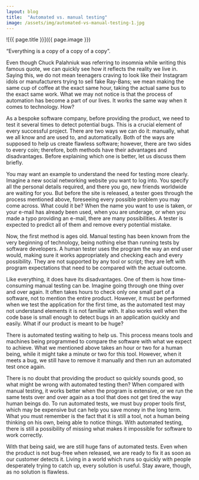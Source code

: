 ```yaml
---
layout: blog
title:  "Automated vs. manual testing"
image: /assets/img/automated-vs-manual-testing-1.jpg
---
```


![{{ page.title }}]({{ page.image }})

“Everything is a copy of a copy of a copy”. 

Even though Chuck Palahniuk was referring to insomnia while writing this famous quote, we can quickly see how it reflects the reality we live in. Saying this, we do not mean teenagers craving to look like their Instagram idols or manufacturers trying to sell fake Ray-Bans; we mean making the same cup of coffee at the exact same hour, taking the actual same bus to the exact same work. What we may not notice is that the process of automation has become a part of our lives. It works the same way when it comes to technology. How?
 

As a bespoke software company, before providing the product, we need to test it several times to detect potential bugs. This is a crucial element of every successful project. There are two ways we can do it: manually, what we all know and are used to, and automatically. Both of the ways are supposed to help us create flawless software; however, there are two sides to every coin; therefore, both methods have their advantages and disadvantages. Before explaining which one is better, let us discuss them briefly.
 

You may want an example to understand the need for testing more clearly. Imagine a new social networking website you want to log into. You specify all the personal details required, and there you go, new friends worldwide are waiting for you. But before the site is released, a tester goes through the process mentioned above, foreseeing every possible problem you may come across. What could it be? When the name you want to use is taken, or your e-mail has already been used, when you are underage, or when you made a typo providing an e-mail, there are many possibilities. A tester is expected to predict all of them and remove every potential mistake.
 

Now, the first method is ages old. Manual testing has been known from the very beginning of technology, being nothing else than running tests by software developers. A human tester uses the program the way an end user would, making sure it works appropriately and checking each and every possibility. They are not supported by any tool or script; they are left with program expectations that need to be compared with the actual outcome.
 

Like everything, it does have its disadvantages. One of them is how time-consuming manual testing can be. Imagine going through one thing over and over again. It often takes hours to check only one small part of a software, not to mention the entire product. However, it must be performed when we test the application for the first time, as the automated test may not understand elements it is not familiar with. It also works well when the code base is small enough to detect bugs in an application quickly and easily. What if our product is meant to be huge?
 

There is automated testing waiting to help us. This process means tools and machines being programmed to compare the software with what we expect to achieve. What we mentioned above takes an hour or two for a human being, while it might take a minute or two for this tool. However, when it meets a bug, we still have to remove it manually and then run an automated test once again.
 

There is no doubt that providing the product so quickly sounds good, so what might be wrong with automated testing then? When compared with manual testing, it works better when the program is extensive, or we run the same tests over and over again as a tool that does not get tired the way human beings do. To run automated tests, we must buy proper tools first, which may be expensive but can help you save money in the long term. What you must remember is the fact that it is still a tool, not a human being thinking on his own, being able to notice things. With automated testing, there is still a possibility of missing what makes it impossible for software to work correctly.
 

With that being said, we are still huge fans of automated tests. Even when the product is not bug-free when released, we are ready to fix it as soon as our customer detects it. Living in a world which runs so quickly with people desperately trying to catch up, every solution is useful. Stay aware, though, as no solution is flawless.
